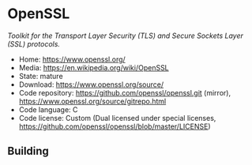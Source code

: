 # OpenSSL

_Toolkit for the Transport Layer Security (TLS) and Secure Sockets Layer (SSL) protocols._

- Home: https://www.openssl.org/
- Media: https://en.wikipedia.org/wiki/OpenSSL
- State: mature
- Download: https://www.openssl.org/source/
- Code repository: https://github.com/openssl/openssl.git (mirror), https://www.openssl.org/source/gitrepo.html
- Code language: C
- Code license: Custom (Dual licensed under special licenses, https://github.com/openssl/openssl/blob/master/LICENSE)

## Building

